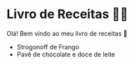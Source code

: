 # Livro de Receitas :man_cook:

Olá! Bem vindo ao meu livro de receitas :wave:

- Strogonoff de Frango
- Pavê de chocolate e doce de leite
